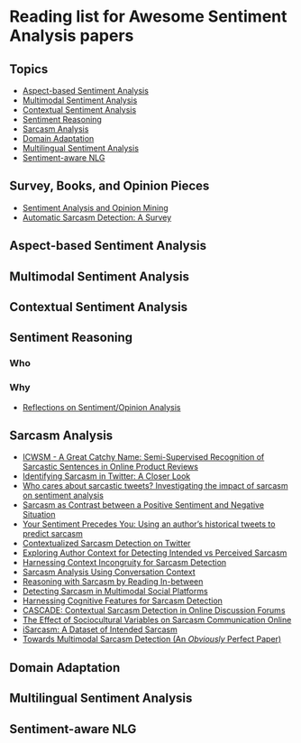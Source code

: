 # Reading list for Awesome Sentiment Analysis papers

## Topics
- [Aspect-based Sentiment Analysis](#aspect-based-sentiment-analysis)
- [Multimodal Sentiment Analysis](#multimodal-sentiment-analysis)
- [Contextual Sentiment Analysis](#contextual-sentiment-analysis)
- [Sentiment Reasoning](#sentiment-reasoning)
- [Sarcasm Analysis](#sarcasm-analysis)
- [Domain Adaptation](#domain-adaptation)
- [Multilingual Sentiment Analysis](#multilingual-sentiment-analysis)
- [Sentiment-aware NLG](#sentiment-aware-nlg)

## Survey, Books, and Opinion Pieces

-  [Sentiment Analysis and Opinion Mining](https://www.morganclaypool.com/doi/abs/10.2200/s00416ed1v01y201204hlt016)
-  [Automatic Sarcasm Detection: A Survey](https://dl.acm.org/doi/10.1145/3124420)

## Aspect-based Sentiment Analysis

## Multimodal Sentiment Analysis

## Contextual Sentiment Analysis

## Sentiment Reasoning

### Who 

### Why
-  [Reflections on Sentiment/Opinion Analysis](https://www.cs.cmu.edu/~hovy/papers/15sentiment-li-hovy.pdf)

## Sarcasm Analysis
-  [ICWSM - A Great Catchy Name: Semi-Supervised Recognition of Sarcastic Sentences in Online Product Reviews](https://www.cs.huji.ac.il/~arir/10-sarcasmAmazonICWSM10.pdf)
-  [Identifying Sarcasm in Twitter: A Closer Look](https://www.aclweb.org/anthology/P11-2102.pdf)
-  [Who cares about sarcastic tweets? Investigating the impact of sarcasm on
sentiment analysis](http://www.lrec-conf.org/proceedings/lrec2014/pdf/67_Paper.pdf)
-  [Sarcasm as Contrast between a Positive Sentiment and Negative Situation](https://www.aclweb.org/anthology/D13-1066.pdf)
-  [Your Sentiment Precedes You: Using an author’s historical tweets to
predict sarcasm](https://www.aclweb.org/anthology/W15-2905.pdf)
-  [Contextualized Sarcasm Detection on Twitter](https://www.aaai.org/ocs/index.php/ICWSM/ICWSM15/paper/download/10538/10445)
-  [Exploring Author Context for Detecting Intended vs Perceived Sarcasm](https://www.aclweb.org/anthology/P19-1275.pdf)
-  [Harnessing Context Incongruity for Sarcasm Detection](https://www.aclweb.org/anthology/P15-2124.pdf)
-  [Sarcasm Analysis Using Conversation Context](https://www.aclweb.org/anthology/J18-4009.pdf)
-  [Reasoning with Sarcasm by Reading In-between](https://www.aclweb.org/anthology/P18-1093.pdf)
-  [Detecting Sarcasm in Multimodal Social Platforms](https://dl.acm.org/doi/10.1145/2964284.2964321)
-  [Harnessing Cognitive Features for Sarcasm Detection](https://www.aclweb.org/anthology/P16-1104.pdf)
-  [CASCADE: Contextual Sarcasm Detection in Online Discussion Forums](https://www.aclweb.org/anthology/C18-1156.pdf)
-  [The Effect of Sociocultural Variables on Sarcasm Communication Online](https://arxiv.org/pdf/2004.04945.pdf)
-  [iSarcasm: A Dataset of Intended Sarcasm](https://arxiv.org/pdf/1911.03123.pdf)
-  [Towards Multimodal Sarcasm Detection (An _Obviously_ Perfect Paper)](https://www.aclweb.org/anthology/P19-1455.pdf)


## Domain Adaptation

## Multilingual Sentiment Analysis

## Sentiment-aware NLG
